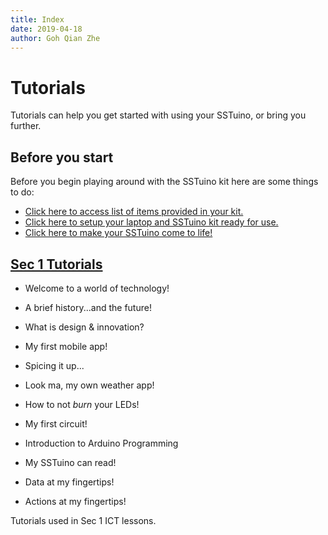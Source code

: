 ```yaml
---
title: Index
date: 2019-04-18
author: Goh Qian Zhe
---
```

# Tutorials

Tutorials can help you get started with using your SSTuino, or bring you further.

## Before you start

Before you begin playing around with the SSTuino kit here are some things to do:

* [Click here to access list of items provided in your kit.](https://d3lta-v.github.io/SSTuino/tutorials/partsList.html)
* [Click here to setup your laptop and SSTuino kit ready for use.](https://d3lta-v.github.io/SSTuino/tutorials/gettingStarted.html)
* [Click here to make your SSTuino come to life!](https://d3lta-v.github.io/SSTuino/tutorials/helloWorld.html)

## [Sec 1 Tutorials](https://d3lta-v.github.io/SSTuino/tutorials/indexSec1.html)

* Welcome to a world of technology!
* A brief history...and the future!
* What is design & innovation?

* My first mobile app!
* Spicing it up...
* Look ma, my own weather app!

* How to not *burn* your LEDs!
* My first circuit!
* Introduction to Arduino Programming

* My SSTuino can read!
* Data at my fingertips!
* Actions at my fingertips!


Tutorials used in Sec 1 ICT lessons.